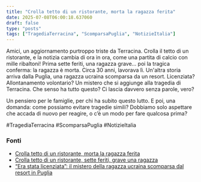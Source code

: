 ```yaml
---
title: "Crolla tetto di un ristorante, morta la ragazza ferita"
date: 2025-07-08T06:00:18.637060
draft: false
type: "posts"
tags: ["TragediaTerracina", "ScomparsaPuglia", "NotizieItalia"]
---
```


Amici, un aggiornamento purtroppo triste da Terracina.  Crolla il tetto di un ristorante, e la notizia cambia di ora in ora, come una partita di calcio con mille ribaltoni! Prima sette feriti, una ragazza grave… poi la tragica conferma: la ragazza è morta.  Circa 30 anni, lavorava lì.  Un'altra storia arriva dalla Puglia, una ragazza ucraina scomparsa da un resort.  Licenziata? Allontanamento volontario?  Un mistero che si aggiunge alla tragedia di Terracina.  Che senso ha tutto questo?  Ci lascia davvero senza parole, vero?

Un pensiero per le famiglie, per chi ha subito questo lutto. E poi, una domanda:  come possiamo evitare tragedie simili?  Dobbiamo solo aspettare che accada di nuovo per reagire, o c’è un modo per fare qualcosa prima?

#TragediaTerracina #ScomparsaPuglia #NotizieItalia


### Fonti
- [Crolla tetto di un ristorante, morta la ragazza ferita](https://www.ansa.it/sito/notizie/topnews/2025/07/08/crolla-tetto-di-un-ristorante-morta-la-ragazza-ferita_dad0210d-d910-4039-b2b6-9ebc07ecf8d6.html)
- [Crolla tetto di un ristorante, sette feriti, grave una ragazza](https://www.ansa.it/sito/notizie/topnews/2025/07/07/crolla-tetto-di-un-ristorante-sette-feriti-grave-una-ragazza_f8e5cfd4-f18a-4b45-9cbd-59a733532c78.html)
- [“Era stata licenziata”: il mistero della ragazza ucraina scomparsa dal resort in Puglia](https://bari.repubblica.it/cronaca/2025/07/08/news/era_stata_licenziata_il_mistero_della_ragazza_ucrainascomparsa_dal_resort_in_puglia-424717159/)
